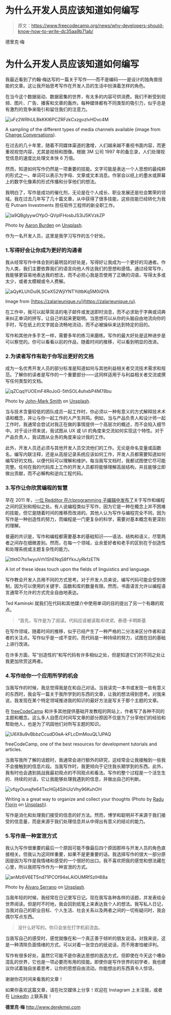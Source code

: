 # 为什么开发人员应该知道如何编写

> 原文：<https://www.freecodecamp.org/news/why-developers-should-know-how-to-write-dc35aa9b71ab/>

德里克·梅

# **为什么开发人员应该知道如何编写**

我最近看到了约翰·梅达写的一篇关于写作——而不是编码——是设计的独角兽技能的文章。这让我开始思考写作在开发人员的生活中扮演着怎样的角色。

在当今这个数据驱动、数据密集的世界，有太多的内容可供消费。我们不断受到视频、图片、广告、播客和文章的轰炸。每种媒体都有不同类型的吸引力，似乎总是有激烈的竞争来吸引和留住我们的注意力。

![uFz2WRhULBkKKl6PCZRFzkCxzgvzlvHDvc4M](img/9187e8c6363419caf9168cf008f2dde6.png)

A sampling of the different types of media channels available (image from [Change Conversations](https://conversations.marketing-partners.com/2013/07/different-media-types-know-their-strengths-and-limitations/)).

在过去的几十年里，随着不同媒体渠道的激增，人们越来越不重视书面内容，而更重视视觉内容，尤其是视频和图像。根据 3M 公司 1997 年的备忘录，人们处理视觉信息的速度比处理文本快 6 万倍。

然而，知道如何写作仍然是一项重要的技能。文字可能是表达一个人思想的最纯粹的形式之一。单词可以表示为字母、文章或文本消息。作家会以纸上的墨水或屏幕上的数字化像素的形式传播和分享他们的想法。

我明白了，写作是成功的催化剂，无论是在个人成长、职业发展还是社会繁荣的领域。我在过去几年写了几十篇文章，从中获得了很多技能，这些技能已经转化为我在 Putnam Investments 担任软件工程师的新全职工作。

![la9QBgIyywOYpO-QVplFHosbJS3iJ5KVzkZP](img/f5f50eddf10d734f7cfde8efc761aaae.png)

Photo by [Aaron Burden](https://unsplash.com/photos/CKlHKtCJZKk?utm_source=unsplash&utm_medium=referral&utm_content=creditCopyText) on [Unsplash](https://unsplash.com/search/photos/writing?utm_source=unsplash&utm_medium=referral&utm_content=creditCopyText).

作为一名开发人员，这里是我学习写作的五个好处。

### 1.写得好会让你成为更好的沟通者

我从经常写作中体会到的最明显的好处是，写得好让我成为一个更好的沟通者。作为人类，我们主要依靠我们的语言向他人传达我们的思想和感情。通过经常写作，我能够更容易地表达我的想法，而不必担心我是否使用了正确的词语，写得太多或太少，或者太模糊或令人费解。

![aQyKLUhDu9LSCeX52WjIYNTYdtbKq5M0iQYA](img/9bb34ee9c9c8f8724bd22db87c84f6a0.png)

Image from [https://zalarieunique.ru](https://zalarieunique.ru).

在工作中，我可以起草简洁的电子邮件或发送即时消息，而不必求助于字典或词典来纠正单词的拼写，让自己听起来更聪明。当思想可以从你的头脑自由地流向你的手时，写在纸上的文字就会流畅地流动，而不必被操纵来达到特定的目的。

写作和其他许多手艺一样，需要多年的练习来磨练。写作的最大好处是这种进步是可以察觉的。你可以看看以前的作品，随着时间的推移，可以看到明显的改进。

### 2.为读者写作有助于你写出更好的文档

成为一名优秀开发人员的部分标准是知道如何与其他利益相关者交流技术需求和规范。了解你的读者是写作的一个重要部分——这同样适用于与利益相关者交流或撰写任何类型的文档。

![qZCqqYUOEmF4RoJoG-5thSOL4uhxbP4M78bu](img/696cf1e1ae827e4c9bad8957d8087325.png)

Photo by [John-Mark Smith](https://unsplash.com/photos/IS7WfX_f_ug?utm_source=unsplash&utm_medium=referral&utm_content=creditCopyText) on [Unsplash](https://unsplash.com/search/photos/audience?utm_source=unsplash&utm_medium=referral&utm_content=creditCopyText).

当与技术含量较低的团队成员一起工作时，你必须以一种有意义的方式解释技术术语和概念，并让与你一起工作的人产生共鸣。例如，当与产品负责人和设计师一起工作时，我通常会尝试对我正在做的事情提供一个高层次的概述，而不会陷入细节中。对于设计师来说，我试图从 UX 或 UI 的角度来交流如何实现这个特性。对于产品负责人，我试图从业务的角度来设计我的工作。

此外，开发人员还必须与其他开发人员交流他们的工作。无论是命名变量或函数名，编写内联注释，还是从高层记录系统应该如何工作，开发人员都需要知道如何编写好的文档，以便代码可以理解和维护。每当我写文档时，我都试图使它尽可能完整。任何在我的代码库上工作的开发人员都将能够理解高层结构，并且能够立即做出贡献，而不必解构和逆向工程代码。

### 3.写作让你欣赏编程的智慧

早在 2011 年，[一位 Redditor 在/r/programming 子编辑中发布了](https://www.reddit.com/r/programming/comments/hugob/my_current_theory_is_that_programming_is_quite/)关于写作和编程之间的区别和相似之处。有人说编程类似于写作，因为它是一种在概念上并不困难的技能，但它是随着时间的推移而改进的。其他人认为写作与编程完全不同，因为写作是一种创造性的努力，而编程是一门更复杂的科学，需要对基本概念有更深刻的理解。

普遍的共识是，写作和编程都需要基本的基础知识——语法、结构和语义，尽管两者之间存在细微差别。然而，在每一个领域，业余爱好者和老手的区别在于创造性和处理系统或主题复杂性的能力。

![ttktO7to1wyuVrh1ShENqS8fYkxJyRkfzETN](img/94da4ccc20177491504517e8e1a7b465.png)

A lot of these ideas touch upon the fields of linguistics and language.

写作教会开发人员用不同的方式思考。对于开发人员来说，编写代码可能会受到限制，因为可以使用的关键字、函数和库的数量有限。然而，书面语言允许以编程语言通常不允许的方式完全自由地表达。

Ted Kaminski 就我们在代码和其他媒介中使用单词的目的提出了另一个有趣的观点。

> “首先，写作是为了阅读。代码应该被读取*和改变*。泰德·卡明斯基

在写作领域，随着时间的推移，似乎已经产生了一种严格的二分法来区分作者和读者的关注点。写作似乎是一成不变的，而代码是一种持续的努力，试图在旧的基础上进行改进。

在许多方面，写“创造性的”和写代码有许多相似之处，但是知道它们的不同之处让我更加欣赏这两者。

### 4.写作给你一个应用所学的机会

当我写作的时候，我总觉得我是在和自己对话。当我读完一本书或发现一些有意义的东西时，我会写一篇关于我所学到的东西的文章，让我的想法得到思考。对我来说，我发现在某个特定领域推进我的知识的最好方法是写关于那个主题的文章。

在 [freeCodeCamp](https://medium.freecodecamp.org/) 和许多其他提供基础开发教程的网站上，作者写了各种不同的主题和概念。这么多人自愿花时间写文章的部分原因不仅是为了分享他们的经验和帮助他人，也是为了巩固他们对所写主题的知识。

![U6X8u9vBbbzCcudD0eA-kFLcDmMouQL1JPAQ](img/630fcc0313b662965245bf2c0af45afd.png)

freeCodeCamp, one of the best resources for development tutorials and articles.

当我写我所了解的话题时，我通常会进行额外的研究，这经常会让我接触到一些我不会接触到的信息片段。当我写作时，我更倾向于记住我长期学到的东西。此外，我有时也会遇到挑战我最初观点的不同观点和看法。写作的整个过程是一个活生生的、持续的对话，它让我能够处理我遇到的信息，并做出自己的判断。

![vfqyOunajfe64TxcHGj4SihUizVhy96KuhOH](img/10baee5913fe6b9a07186fbc62a1b109.png)

Writing is a great way to organize and collect your thoughts (Photo by [Radu Florin](https://unsplash.com/photos/hKU5dmGfSKY?utm_source=unsplash&utm_medium=referral&utm_content=creditCopyText) on [Unsplash](https://unsplash.com/search/photos/writer?utm_source=unsplash&utm_medium=referral&utm_content=creditCopyText)).

写作是消化和处理我们接受的信息的好方法。然而，博学和聪明并不来源于我们接受的信息量，而是来源于我们处理信息并从中得出有意义的结论的能力。

### 5.写作是一种宣泄方式

我认为写作很重要的最后一个原因可能不像最后四个原因那样与开发人员的角色直接相关。但我认为这同样重要，如果不是更重要的话。我选择写作的很大一部分原因是因为写作是我情绪和感受的一个很好的出口。我不喜欢把我的感觉和想法藏在心里，所以我把写作作为一种宣泄的方式。

![anMz6V6ET5nd71PCOf94eLAlOUMRfSzIH68a](img/cfff32d9e195b6e7fa7d323351930336.png)

Photo by [Álvaro Serrano](https://unsplash.com/photos/hjwKMkehBco?utm_source=unsplash&utm_medium=referral&utm_content=creditCopyText) on [Unsplash](https://unsplash.com/search/photos/pen-feelings?utm_source=unsplash&utm_medium=referral&utm_content=creditCopyText).

当我年轻的时候，我经常在日记里写日记。现在我写各种各样的话题，并发表给全世界阅读。但是时不时地，我会回到纸笔上来表达我个人的想法。我写私人日记，当我对自己的职业目标、个人生活、社会关系以及两者之间的一切有疑问时，我会偶尔写点东西。

> 没什么好写的。你只会坐在打字机前流血。

当我写自己的感受时，感觉就像在和一个真正善于倾听的朋友说话。对我来说，这是一种清除负面情绪的方式，可以对着一张空白的纸说话，而不用害怕被评判。

写作有很多好处，虽然它可能不是你表达思想的首选方式，但即使在今天这个嘈杂混乱的世界，它也是一项必要而有用的技能。即使你是写作世界的初学者，我也建议你试着独自坐着思考，让你的思想自由流动。你能想出的东西真令人惊讶。

谢谢你花时间来看我的文章！

如果你喜欢这篇文章，请在社交媒体上分享！欢迎在 Instagram 上关注我，或者在 [LinkedIn](http://linkedin.com/in/derekmei) 上联系我！

**德里克·梅**
http://www.derekmei.com